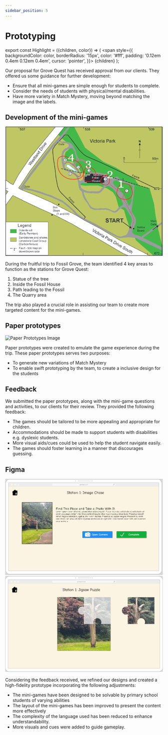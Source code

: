 ```yaml
---
sidebar_position: 5
---
```


# Prototyping

export const Highlight = ({children, color}) => (
<span
style={{
      backgroundColor: color,
      borderRadius: '15px',
      color: '#fff',
      padding: '0.12em 0.4em 0.12em 0.4em',
      cursor: 'pointer',
    }}>
{children}
</span>
);

Our proposal for Grove Quest has received approval from our clients. They offered us some guidance for further development:

- Ensure that all mini-games are <Highlight color="#11a281">simple enough for students</Highlight> to complete.
- Consider the needs of <Highlight color="#11a281">students with physical/mental disabilities</Highlight>.
- Have more variety in Match Mystery, moving beyond matching the image and the labels.

## Development of the mini-games

![Fossil Grove Map Image](../../static/img/ideation/fossil_grove_map.png)

During the fruitful trip to Fossil Grove, the team identified 4 key areas to function as the stations for Grove Quest:

1. Statue of the tree
2. Inside the Fossil House
3. Path leading to the Fossil
4. The Quarry area

The trip also played a crucial role in assisting our team to create more targeted content for the mini-games.

## Paper prototypes

![Paper Prototypes Image](../../static/img/ideation/paper_prototype.png)

Paper prototypes were created to emulate the game experience during the trip. These paper prototypes serves two purposes:

- To generate new variations of Match Mystery
- To enable <Highlight color="#11a281">swift prototyping</Highlight> by the team, to create a inclusive design for the students

## Feedback

We submitted the paper prototypes, along with the mini-game questions and activities, to our clients for their review. They provided the following feedback:

- The games should be tailored to be more appealing and appropriate for children.
- Accommodations should be made to <Highlight color="#11a281">support students with disabilities</Highlight> e.g. dyslexic students.
- <Highlight color="#11a281">More visual aids/cues</Highlight> could be used to help the student navigate easily.
- The games should foster learning in a manner that discourages guessing.

## Figma

![Figma Image Chase Image](../../static/img/ideation/figma_image_chase.png)
![Figma Jigsaw Puzzle Image](../../static/img/ideation/figma_jigsaw_puzzle.png)

Considering the feedback received, we refined our designs and created a high-fidelity prototype incorporating the following adjustments:

- The mini-games have been designed to be solvable by primary school students of varying abilities
- The <Highlight color="#11a281">layout of the mini-games has been improved</Highlight> to present the content more effectively
- The <Highlight color="#11a281">complexity of the language</Highlight> used has been <Highlight color="#11a281">reduced</Highlight> to enhance understandability.
- <Highlight color="#11a281">More visuals and cues</Highlight> were added to guide gameplay.

